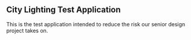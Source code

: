 ## City Lighting Test Application

This is the test application intended to reduce the risk our senior design project takes on.
